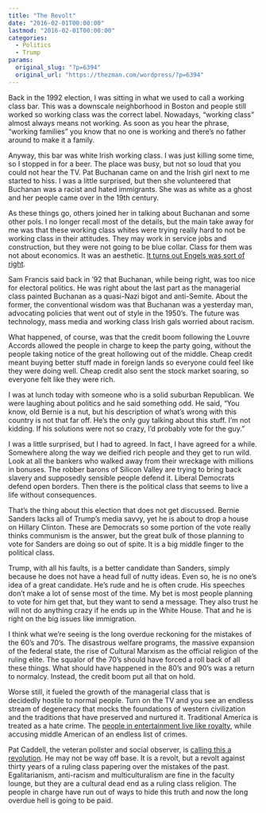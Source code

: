 ```yaml
---
title: "The Revolt"
date: "2016-02-01T00:00:00"
lastmod: "2016-02-01T00:00:00"
categories:
  - Politics
  - Trump
params:
  original_slug: "?p=6394"
  original_url: "https://thezman.com/wordpress/?p=6394"
---
```


Back in the 1992 election, I was sitting in what we used to call a
working class bar. This was a downscale neighborhood in Boston and
people still worked so working class was the correct label. Nowadays,
“working class” almost always means not working. As soon as you hear the
phrase, “working families” you know that no one is working and there’s
no father around to make it a family.

Anyway, this bar was white Irish working class. I was just killing some
time, so I stopped in for a beer. The place was busy, but not so loud
that you could not hear the TV. Pat Buchanan came on and the Irish girl
next to me started to hiss. I was a little surprised, but then she
volunteered that Buchanan was a racist and hated immigrants. She was as
white as a ghost and her people came over in the 19th century.

As these things go, others joined her in talking about Buchanan and some
other pols. I no longer recall most of the details, but the main take
away for me was that these working class whites were trying really hard
to not be working class in their attitudes. They may work in service
jobs and construction, but they were not going to be blue collar. Class
for them was not about economics. It was an aesthetic. [It turns out
Engels was sort of
right](https://en.wikipedia.org/wiki/False_consciousness).

Sam Francis said back in ’92 that Buchanan, while being right, was too
nice for electoral politics. He was right about the last part as the
managerial class painted Buchanan as a quasi-Nazi bigot and anti-Semite.
About the former, the conventional wisdom was that Buchanan was a
yesterday man, advocating policies that went out of style in the 1950’s.
The future was technology, mass media and working class Irish gals
worried about racism.

What happened, of course, was that the credit boom following the Louvre
Accords allowed the people in charge to keep the party going, without
the people taking notice of the great hollowing out of the middle. Cheap
credit meant buying better stuff made in foreign lands so everyone could
feel like they were doing well. Cheap credit also sent the stock market
soaring, so everyone felt like they were rich.

I was at lunch today with someone who is a solid suburban Republican. We
were laughing about politics and he said something odd. He said, “You
know, old Bernie is a nut, but his description of what’s wrong with this
country is not that far off. He’s the only guy talking about this stuff.
I’m not kidding. If his solutions were not so crazy, I’d probably vote
for the guy.”

I was a little surprised, but I had to agreed. In fact, I have agreed
for a while. Somewhere along the way we deified rich people and they get
to run wild. Look at all the bankers who walked away from their wreckage
with millions in bonuses. The robber barons of Silicon Valley are trying
to bring back slavery and supposedly sensible people defend it. Liberal
Democrats defend open borders. Then there is the political class that
seems to live a life without consequences.

That’s the thing about this election that does not get discussed. Bernie
Sanders lacks all of Trump’s media savvy, yet he is about to drop a
house on Hillary Clinton. These are Democrats so some portion of the
vote really thinks communism is the answer, but the great bulk of those
planning to vote for Sanders are doing so out of spite. It is a big
middle finger to the political class.

Trump, with all his faults, is a better candidate than Sanders, simply
because he does not have a head full of nutty ideas. Even so, he is no
one’s idea of a great candidate. He’s rude and he is often crude. His
speeches don’t make a lot of sense most of the time. My bet is most
people planning to vote for him get that, but they want to send a
message. They also trust he will not do anything crazy if he ends up in
the White House. That and he is right on the big issues like
immigration.

I think what we’re seeing is the long overdue reckoning for the mistakes
of the 60’s and 70’s. The disastrous welfare programs, the massive
expansion of the federal state, the rise of Cultural Marxism as the
official religion of the ruling elite. The squalor of the 70’s should
have forced a roll back of all these things. What should have happened
in the 80’s and 90’s was a return to normalcy. Instead, the credit boom
put all that on hold.

Worse still, it fueled the growth of the managerial class that is
decidedly hostile to normal people. Turn on the TV and you see an
endless stream of degeneracy that mocks the foundations of western
civilization and the traditions that have preserved and nurtured it.
Traditional America is treated as a hate crime. The [people in
entertainment live like
royalty](http://www.architecturaldigest.com/gallery/will-and-jada-pinkett-smith-home-slideshow),
while accusing middle American of an endless list of crimes.

Pat Caddell, the veteran pollster and social observer, is [calling this
a
revolution](http://www.breitbart.com/big-government/2016/02/01/pat-caddell-were-in-a-pre-revolutionary-moment-and-now-bigger/).
He may not be way off base. It is a revolt, but a revolt against thirty
years of a ruling class papering over the mistakes of the past.
Egalitarianism, anti-racism and multiculturalism are fine in the faculty
lounge, but they are a cultural dead end as a ruling class religion. The
people in charge have run out of ways to hide this truth and now the
long overdue hell is going to be paid.
